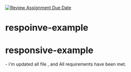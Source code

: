 [![Review Assignment Due Date](https://classroom.github.com/assets/deadline-readme-button-22041afd0340ce965d47ae6ef1cefeee28c7c493a6346c4f15d667ab976d596c.svg)](https://classroom.github.com/a/X0TEJdRk)
# respoinve-example
# responsive-example
-   i ' m   u p d a t e d   a l l   f i l e   ,   a n d   A l l   r e q u i r e m e n t s   h a v e   b e e n   m e t .  
 